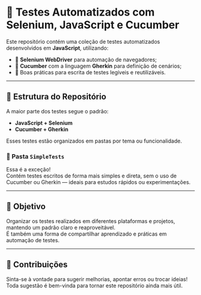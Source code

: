 # 🧪 Testes Automatizados com Selenium, JavaScript e Cucumber

Este repositório contém uma coleção de testes automatizados desenvolvidos em **JavaScript**, utilizando:

- 🧭 **Selenium WebDriver** para automação de navegadores;
- 🥒 **Cucumber** com a linguagem **Gherkin** para definição de cenários;
- 🧠 Boas práticas para escrita de testes legíveis e reutilizáveis.

---

## 📁 Estrutura do Repositório

A maior parte dos testes segue o padrão:

- **JavaScript + Selenium**
- **Cucumber + Gherkin**

Esses testes estão organizados em pastas por tema ou funcionalidade.

### 📂 Pasta `SimpleTests`

Essa é a exceção!  
Contém testes escritos de forma mais simples e direta, sem o uso de Cucumber ou Gherkin — ideais para estudos rápidos ou experimentações.

---

## 🎯 Objetivo

Organizar os testes realizados em diferentes plataformas e projetos, mantendo um padrão claro e reaproveitável.  
É também uma forma de compartilhar aprendizado e práticas em automação de testes.

---

## 🤝 Contribuições

Sinta-se à vontade para sugerir melhorias, apontar erros ou trocar ideias!  
Toda sugestão é bem-vinda para tornar este repositório ainda mais útil. 
